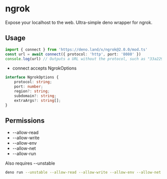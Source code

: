 # ngrok
Expose your localhost to the web. Ultra-simple deno wrapper for ngrok.

## Usage
```ts
import { connect } from 'https://deno.land/x/ngrok@2.0.0/mod.ts'
const url = await connect({ protocol: 'http', port: '8080' })
console.log(url) // Outputs a URL without the protocol, such as "33a229cb0344.ngrok.io"
```

- connect accepts NgrokOptions

```ts
interface NgrokOptions {
    protocol: string;
    port: number;
    region?: string;
    subdomain?: string;
    extraArgs?: string[];
}
```

## Permissions

- --allow-read
- --allow-write
- --allow-env
- --allow-net
- --allow-run

Also requires --unstable 

```bash
deno run --unstable --allow-read --allow-write --allow-env --allow-net --allow-run test.ts
```